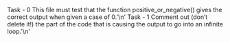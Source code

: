 Task - 0 This file must test that the function positive_or_negative() gives the correct output when given a case of 0.'\n'
Task - 1 Comment out (don’t delete it!) the part of the code that is causing the output to go into an infinite loop.'\n'

